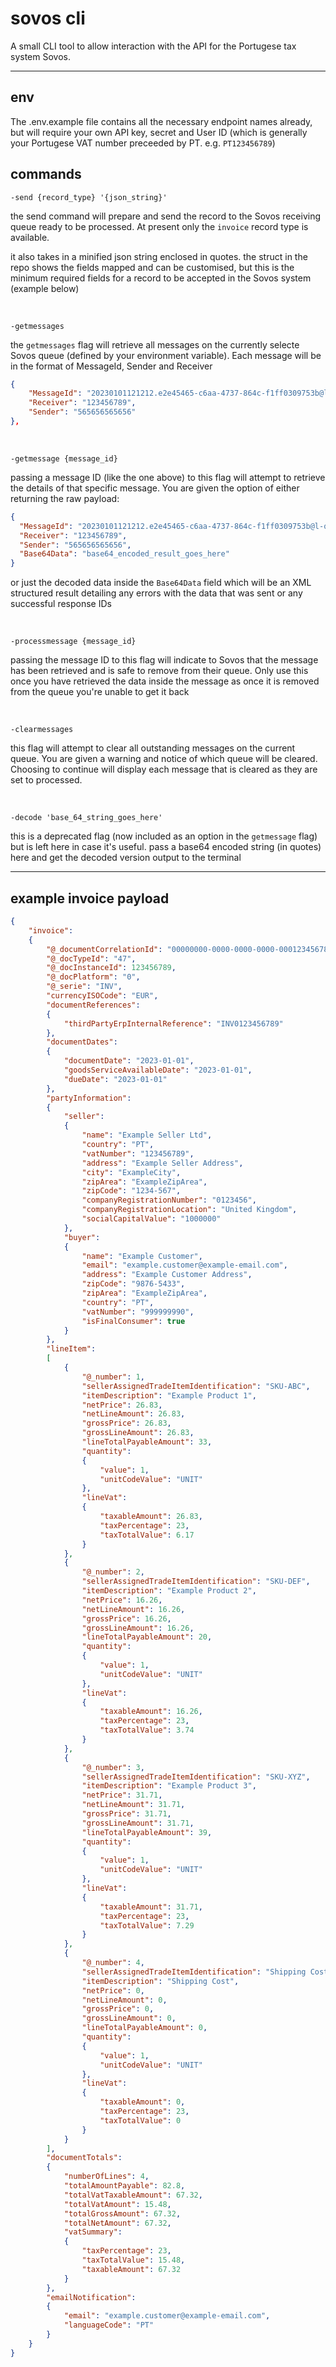 # sovos cli
A small CLI tool to allow interaction with the API for the Portugese tax system Sovos.
***

## env

The .env.example file contains all the necessary endpoint names already, but will require your own API key, secret and User ID (which is generally your Portugese VAT number preceeded by PT.  e.g. `PT123456789`)

## commands
`-send {record_type} '{json_string}'`

the send command will prepare and send the record to the Sovos receiving queue ready to be processed.  At present only the `invoice` record type is available.

it also takes in a minified json string enclosed in quotes.  the struct in the repo shows the fields mapped and can be customised, but this is the minimum required fields for a record to be accepted in the Sovos system (example below)

&nbsp;

`-getmessages`

the `getmessages` flag will retrieve all messages on the currently selecte Sovos queue (defined by your environment variable).  Each message will be in the format of MessageId, Sender and Receiver
```JSON
{
    "MessageId": "20230101121212.e2e45465-c6aa-4737-864c-f1ff0309753b@l-qa-fes60",
    "Receiver": "123456789",
    "Sender": "565656565656"
},
```

&nbsp;

`-getmessage {message_id}`

passing a message ID (like the one above) to this flag will attempt to retrieve the details of that specific message.  You are given the option of either returning the raw payload:
```JSON
{
  "MessageId": "20230101121212.e2e45465-c6aa-4737-864c-f1ff0309753b@l-qa-fes60",
  "Receiver": "123456789",
  "Sender": "565656565656",
  "Base64Data": "base64_encoded_result_goes_here"
}
```
or just the decoded data inside the `Base64Data` field which will be an XML structured result detailing any errors with the data that was sent or any successful response IDs

&nbsp;

`-processmessage {message_id}`

passing the message ID to this flag will indicate to Sovos that the message has been retrieved and is safe to remove from their queue.  Only use this once you have retrieved the data inside the message as once it is removed from the queue you're unable to get it back

&nbsp;

`-clearmessages`

this flag will attempt to clear all outstanding messages on the current queue.  You are given a warning and notice of which queue will be cleared.  Choosing to continue will display each message that is cleared as they are set to processed.

&nbsp;

`-decode 'base_64_string_goes_here'`

this is a deprecated flag (now included as an option in the `getmessage` flag) but is left here in case it's useful.  pass a base64 encoded string (in quotes) here and get the decoded version output to the terminal

***
## example invoice payload
```JSON
{
    "invoice":
    {
        "@_documentCorrelationId": "00000000-0000-0000-0000-000123456789",
        "@_docTypeId": "47",
        "@_docInstanceId": 123456789,
        "@_docPlatform": "0",
        "@_serie": "INV",
        "currencyISOCode": "EUR",
        "documentReferences":
        {
            "thirdPartyErpInternalReference": "INV0123456789"
        },
        "documentDates":
        {
            "documentDate": "2023-01-01",
            "goodsServiceAvailableDate": "2023-01-01",
            "dueDate": "2023-01-01"
        },
        "partyInformation":
        {
            "seller":
            {
                "name": "Example Seller Ltd",
                "country": "PT",
                "vatNumber": "123456789",
                "address": "Example Seller Address",
                "city": "ExampleCity",
                "zipArea": "ExampleZipArea",
                "zipCode": "1234-567",
                "companyRegistrationNumber": "0123456",
                "companyRegistrationLocation": "United Kingdom",
                "socialCapitalValue": "1000000"
            },
            "buyer":
            {
                "name": "Example Customer",
                "email": "example.customer@example-email.com",
                "address": "Example Customer Address",
                "zipCode": "9876-5433",
                "zipArea": "ExampleZipArea",
                "country": "PT",
                "vatNumber": "999999990",
                "isFinalConsumer": true
            }
        },
        "lineItem":
        [
            {
                "@_number": 1,
                "sellerAssignedTradeItemIdentification": "SKU-ABC",
                "itemDescription": "Example Product 1",
                "netPrice": 26.83,
                "netLineAmount": 26.83,
                "grossPrice": 26.83,
                "grossLineAmount": 26.83,
                "lineTotalPayableAmount": 33,
                "quantity":
                {
                    "value": 1,
                    "unitCodeValue": "UNIT"
                },
                "lineVat":
                {
                    "taxableAmount": 26.83,
                    "taxPercentage": 23,
                    "taxTotalValue": 6.17
                }
            },
            {
                "@_number": 2,
                "sellerAssignedTradeItemIdentification": "SKU-DEF",
                "itemDescription": "Example Product 2",
                "netPrice": 16.26,
                "netLineAmount": 16.26,
                "grossPrice": 16.26,
                "grossLineAmount": 16.26,
                "lineTotalPayableAmount": 20,
                "quantity":
                {
                    "value": 1,
                    "unitCodeValue": "UNIT"
                },
                "lineVat":
                {
                    "taxableAmount": 16.26,
                    "taxPercentage": 23,
                    "taxTotalValue": 3.74
                }
            },
            {
                "@_number": 3,
                "sellerAssignedTradeItemIdentification": "SKU-XYZ",
                "itemDescription": "Example Product 3",
                "netPrice": 31.71,
                "netLineAmount": 31.71,
                "grossPrice": 31.71,
                "grossLineAmount": 31.71,
                "lineTotalPayableAmount": 39,
                "quantity":
                {
                    "value": 1,
                    "unitCodeValue": "UNIT"
                },
                "lineVat":
                {
                    "taxableAmount": 31.71,
                    "taxPercentage": 23,
                    "taxTotalValue": 7.29
                }
            },
            {
                "@_number": 4,
                "sellerAssignedTradeItemIdentification": "Shipping Cost",
                "itemDescription": "Shipping Cost",
                "netPrice": 0,
                "netLineAmount": 0,
                "grossPrice": 0,
                "grossLineAmount": 0,
                "lineTotalPayableAmount": 0,
                "quantity":
                {
                    "value": 1,
                    "unitCodeValue": "UNIT"
                },
                "lineVat":
                {
                    "taxableAmount": 0,
                    "taxPercentage": 23,
                    "taxTotalValue": 0
                }
            }
        ],
        "documentTotals":
        {
            "numberOfLines": 4,
            "totalAmountPayable": 82.8,
            "totalVatTaxableAmount": 67.32,
            "totalVatAmount": 15.48,
            "totalGrossAmount": 67.32,
            "totalNetAmount": 67.32,
            "vatSummary":
            {
                "taxPercentage": 23,
                "taxTotalValue": 15.48,
                "taxableAmount": 67.32
            }
        },
        "emailNotification":
        {
            "email": "example.customer@example-email.com",
            "languageCode": "PT"
        }
    }
} 
